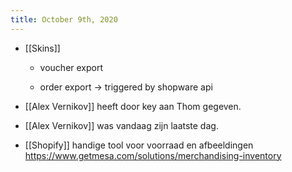```yaml
---
title: October 9th, 2020
---
```


- [[Skins]]
	 - voucher export 

	 - order export -> triggered by shopware api

- [[Alex Vernikov]] heeft door key aan Thom gegeven. 

- [[Alex Vernikov]] was vandaag zijn laatste dag.

- [[Shopify]] handige tool voor voorraad en afbeeldingen https://www.getmesa.com/solutions/merchandising-inventory
